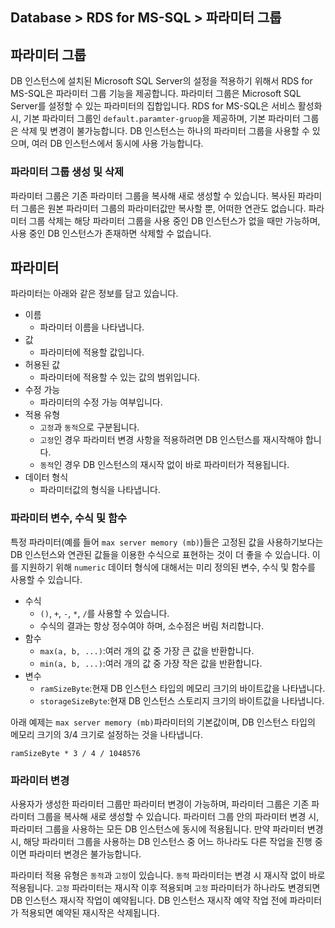 ## Database > RDS for MS-SQL > 파라미터 그룹

## 파라미터 그룹

DB 인스턴스에 설치된 Microsoft SQL Server의 설정을 적용하기 위해서 RDS for MS-SQL은 파라미터 그룹 기능을 제공합니다. 파라미터 그룹은 Microsoft SQL Server를 설정할 수 있는 파라미터의 집합입니다.
RDS for MS-SQL은 서비스 활성화 시, 기본 파라미터 그룹인 `default.paramter-gruop`을 제공하며, 기본 파라미터 그룹은 삭제 및 변경이 불가능합니다.
DB 인스턴스는 하나의 파라미터 그룹을 사용할 수 있으며, 여러 DB 인스턴스에서 동시에 사용 가능합니다.

### 파라미터 그룹 생성 및 삭제

파라미터 그룹은 기존 파라미터 그룹을 복사해 새로 생성할 수 있습니다. 복사된 파라미터 그룹은 원본 파라미터 그룹의 파라미터값만 복사할 뿐, 어떠한 연관도 없습니다.
파라미터 그룹 삭제는 해당 파라미터 그룹을 사용 중인 DB 인스턴스가 없을 때만 가능하며, 사용 중인 DB 인스턴스가 존재하면 삭제할 수 없습니다.

## 파라미터

파라미터는 아래와 같은 정보를 담고 있습니다.

* 이름
    * 파라미터 이름을 나타냅니다.
* 값
    * 파라미터에 적용할 값입니다.
* 허용된 값
    * 파라미터에 적용할 수 있는 값의 범위입니다.
* 수정 가능
    * 파라미터의 수정 가능 여부입니다.
* 적용 유형
    * `고정`과 `동적`으로 구분됩니다.
    * `고정`인 경우 파라미터 변경 사항을 적용하려면 DB 인스턴스를 재시작해야 합니다.
    * `동적`인 경우 DB 인스턴스의 재시작 없이 바로 파라미터가 적용됩니다.
* 데이터 형식
    * 파라미터값의 형식을 나타냅니다.

### 파라미터 변수, 수식 및 함수

특정 파라미터(예를 들어 `max server memory (mb)`)들은 고정된 값을 사용하기보다는 DB 인스턴스와 연관된 값들을 이용한 수식으로 표현하는 것이 더 좋을 수 있습니다. 이를 지원하기 위해 `numeric` 데이터 형식에 대해서는 미리 정의된 변수, 수식 및 함수를 사용할 수 있습니다.

* 수식
  * `()`, `+`, `-`, `*`, `/`를 사용할 수 있습니다. 
  * 수식의 결과는 항상 정수여야 하며, 소수점은 버림 처리합니다.
* 함수
  * `max(a, b, ...)`:여러 개의 값 중 가장 큰 값을 반환합니다.
  * `min(a, b, ...)`:여러 개의 값 중 가장 작은 값을 반환합니다.
* 변수
  * `ramSizeByte`:현재 DB 인스턴스 타입의 메모리 크기의 바이트값을 나타냅니다.
  * `storageSizeByte`:현재 DB 인스턴스 스토리지 크기의 바이트값을 나타냅니다.

아래 예제는 `max server memory (mb)`파라미터의 기본값이며, DB 인스턴스 타입의 메모리 크기의 3/4 크기로 설정하는 것을 나타냅니다.
```
ramSizeByte * 3 / 4 / 1048576
```

### 파라미터 변경

사용자가 생성한 파라미터 그룹만 파라미터 변경이 가능하며, 파라미터 그룹은 기존 파라미터 그룹을 복사해 새로 생성할 수 있습니다.
파라미터 그룹 안의 파라미터 변경 시, 파라미터 그룹을 사용하는 모든 DB 인스턴스에 동시에 적용됩니다. 만약 파라미터 변경 시, 해당 파라미터 그룹을 사용하는 DB 인스턴스 중 어느 하나라도 다른 작업을 진행 중이면 파라미터 변경은 불가능합니다.

파라미터 적용 유형은 `동적`과 `고정`이 있습니다.
`동적` 파라미터는 변경 시 재시작 없이 바로 적용됩니다.
`고정` 파라미터는 재시작 이후 적용되며 `고정` 파라미터가 하나라도 변경되면 DB 인스턴스 재시작 작업이 예약됩니다.
DB 인스턴스 재시작 예약 작업 전에 파라미터가 적용되면 예약된 재시작은 삭제됩니다.
